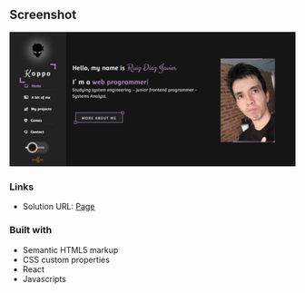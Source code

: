 ## Screenshot
![Design preview ](./src/assets/Img/Screenshot.png)

### Links

- Solution URL: [Page]()


### Built with

- Semantic HTML5 markup
- CSS custom properties
- React
- Javascripts
